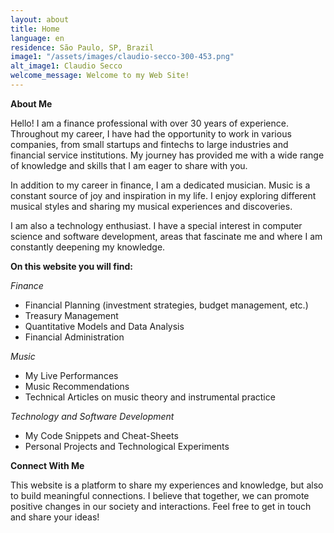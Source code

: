 ```yaml
---
layout: about
title: Home
language: en
residence: São Paulo, SP, Brazil
image1: "/assets/images/claudio-secco-300-453.png"
alt_image1: Claudio Secco
welcome_message: Welcome to my Web Site!
---
```

**About Me**

Hello! I am a finance professional with over 30 years of experience. Throughout my career, I have had the opportunity to work in various companies, from small startups and fintechs to large industries and financial service institutions. My journey has provided me with a wide range of knowledge and skills that I am eager to share with you.

In addition to my career in finance, I am a dedicated musician. Music is a constant source of joy and inspiration in my life. I enjoy exploring different musical styles and sharing my musical experiences and discoveries.

I am also a technology enthusiast. I have a special interest in computer science and software development, areas that fascinate me and where I am constantly deepening my knowledge.

**On this website you will find:**

*Finance*

- Financial Planning (investment strategies, budget management, etc.)
- Treasury Management
- Quantitative Models and Data Analysis
- Financial Administration

*Music*

- My Live Performances
- Music Recommendations
- Technical Articles on music theory and instrumental practice

*Technology and Software Development*

- My Code Snippets and Cheat-Sheets
- Personal Projects and Technological Experiments

**Connect With Me**

This website is a platform to share my experiences and knowledge, but also to build meaningful connections. I believe that together, we can promote positive changes in our society and interactions. Feel free to get in touch and share your ideas!
